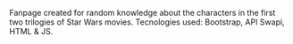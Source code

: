 Fanpage created for random knowledge about the characters in the first two trilogies of Star Wars movies. Tecnologies used: Bootstrap, API Swapi, HTML & JS.
